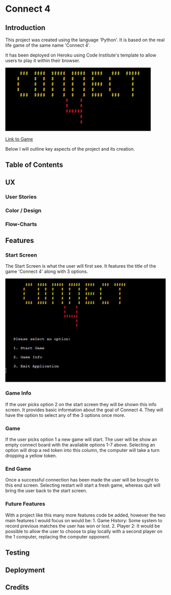 # Connect 4

## Introduction

This project was created using the language 'Python'. It is based on the real life game of the same name 'Connect 4'.

It has been deployed on Heroku using Code Institute's template to allow users to play it within their browser.

![Start Screen](/docs-pictures/pp3-title.png)

[Link to Game](https://pp3-connect-four-b560fdff375f.herokuapp.com)

Below I will outline key aspects of the project and its creation.

## Table of Contents

## UX

### User Stories

### Color / Design

### Flow-Charts

## Features

### Start Screen

The Start Screen is what the user will first see. It features the title of the game 'Connect 4' along with 3 options.

![Start Screen](/docs-pictures/pp3-startscreen.png)

### Game Info

If the user picks option 2 on the start screen they will be shown this info screen. It provides basic information about the goal of Connect 4.
They will have the option to select any of the 3 options once more.

### Game

If the user picks option 1 a new game will start. The user will be show an empty connect board with the available options 1-7 above.
Selecting an option will drop a red token into this column, the computer will take a turn dropping a yellow token.

### End Game

Once a successful connection has been made the user will be brought to this end screen.
Selecting restart will start a fresh game, whereas quit will bring the user back to the start screen.

### Future Features

With a project like this many more features code be added, however the two main features I would focus on would be:
    1. Game History: Some system to record previous matches the user has won or lost.
    2. Player 2: It would be possible to allow the user to choose to play locally with a second player on the 1 computer, replacing the computer opponent.
    
## Testing

## Deployment

## Credits